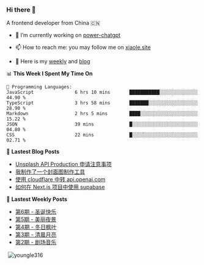 <h3>Hi there 👋</h3>

A frontend developer from China 🇨🇳

- 🔭 I’m currently working on [power-chatgpt](https://github.com/youngle316/power-chatgpt)

- 📫 How to reach me: you may follow me on [xiaole.site](https://xiaole.site)

- 📝 Here is my [weekly](https://weekly.xiao.site) and [blog](https://xlog.xiaole.site)

</p>

<!--START_SECTION:waka-->
📊 **This Week I Spent My Time On** 

```text
💬 Programming Languages: 
JavaScript               6 hrs 10 mins       ███████████░░░░░░░░░░░░░░   44.90 % 
TypeScript               3 hrs 58 mins       ███████░░░░░░░░░░░░░░░░░░   28.90 % 
Markdown                 2 hrs 5 mins        ████░░░░░░░░░░░░░░░░░░░░░   15.22 % 
JSON                     39 mins             █░░░░░░░░░░░░░░░░░░░░░░░░   04.80 % 
CSS                      22 mins             █░░░░░░░░░░░░░░░░░░░░░░░░   02.71 % 
```


<!--END_SECTION:waka-->

📖 **Lastest Blog Posts**
<!-- BLOG-POST-LIST:START -->
- [Unsplash API Production 申请注意事项](https://xlog.app/api/redirection?characterId=57214&noteId=40)
- [我制作了一个封面图制作工具](https://xlog.app/api/redirection?characterId=57214&noteId=39)
- [使用 cloudflare 中转 api.openai.com](https://xlog.app/api/redirection?characterId=57214&noteId=30)
- [如何在 Next.js 项目中使用 supabase](https://xlog.app/api/redirection?characterId=57214&noteId=12)
<!-- BLOG-POST-LIST:END -->

🦄 **Lastest Weekly Posts**
<!-- WEEKLY-POST-LIST:START -->
- [第6期 - 圣诞快乐](https://weekly.xiaole.site/posts/merry-christmas)
- [第5期 - 美丽夜景](https://weekly.xiaole.site/posts/beautiful-night-view)
- [第4期 - 冬日枫叶](https://weekly.xiaole.site/posts/winter-maple-leaf)
- [第3期 - 清晨月亮](https://weekly.xiaole.site/posts/morning-moon)
- [第2期 - 剧场音乐](https://weekly.xiaole.site/posts/theater-music)
<!-- WEEKLY-POST-LIST:END -->

<p>&nbsp;<img align="center" src="https://github-readme-stats.vercel.app/api?username=youngle316&show_icons=true&locale=en" alt="youngle316" /></p>
